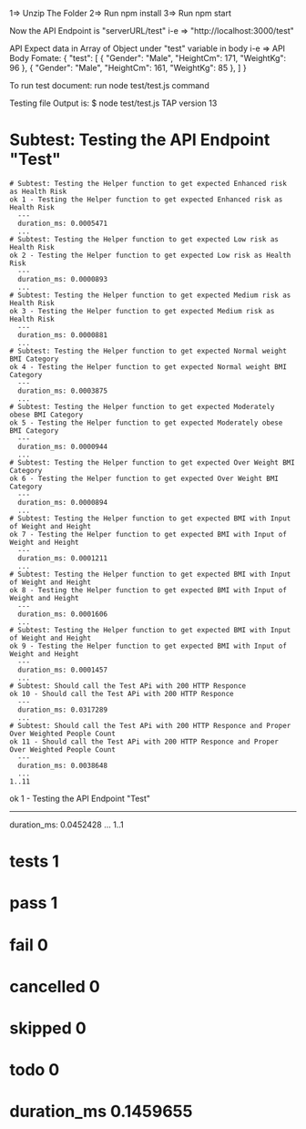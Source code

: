 1=> Unzip The Folder
2=> Run npm install
3=> Run npm start

Now the API Endpoint is "serverURL/test" i-e => "http://localhost:3000/test"

API Expect data in Array of Object under "test" variable in body i-e =>
API Body Fomate:
{
"test": [
    {
        "Gender": "Male",
        "HeightCm": 171,
        "WeightKg": 96
    },
    {
        "Gender": "Male",
        "HeightCm": 161,
        "WeightKg": 85
    },
    ]
}

To run test document:
run node test/test.js command

Testing file Output is:
$ node test/test.js
TAP version 13

# Subtest: Testing the API Endpoint "Test"

    # Subtest: Testing the Helper function to get expected Enhanced risk as Health Risk
    ok 1 - Testing the Helper function to get expected Enhanced risk as Health Risk
      ---
      duration_ms: 0.0005471
      ...
    # Subtest: Testing the Helper function to get expected Low risk as Health Risk
    ok 2 - Testing the Helper function to get expected Low risk as Health Risk
      ---
      duration_ms: 0.0000893
      ...
    # Subtest: Testing the Helper function to get expected Medium risk as Health Risk
    ok 3 - Testing the Helper function to get expected Medium risk as Health Risk
      ---
      duration_ms: 0.0000881
      ...
    # Subtest: Testing the Helper function to get expected Normal weight BMI Category
    ok 4 - Testing the Helper function to get expected Normal weight BMI Category
      ---
      duration_ms: 0.0003875
      ...
    # Subtest: Testing the Helper function to get expected Moderately obese BMI Category
    ok 5 - Testing the Helper function to get expected Moderately obese BMI Category
      ---
      duration_ms: 0.0000944
      ...
    # Subtest: Testing the Helper function to get expected Over Weight BMI Category
    ok 6 - Testing the Helper function to get expected Over Weight BMI Category
      ---
      duration_ms: 0.0000894
      ...
    # Subtest: Testing the Helper function to get expected BMI with Input of Weight and Height
    ok 7 - Testing the Helper function to get expected BMI with Input of Weight and Height
      ---
      duration_ms: 0.0001211
      ...
    # Subtest: Testing the Helper function to get expected BMI with Input of Weight and Height
    ok 8 - Testing the Helper function to get expected BMI with Input of Weight and Height
      ---
      duration_ms: 0.0001606
      ...
    # Subtest: Testing the Helper function to get expected BMI with Input of Weight and Height
    ok 9 - Testing the Helper function to get expected BMI with Input of Weight and Height
      ---
      duration_ms: 0.0001457
      ...
    # Subtest: Should call the Test APi with 200 HTTP Responce
    ok 10 - Should call the Test APi with 200 HTTP Responce
      ---
      duration_ms: 0.0317289
      ...
    # Subtest: Should call the Test APi with 200 HTTP Responce and Proper Over Weighted People Count
    ok 11 - Should call the Test APi with 200 HTTP Responce and Proper Over Weighted People Count
      ---
      duration_ms: 0.0038648
      ...
    1..11

ok 1 - Testing the API Endpoint "Test"

---

duration_ms: 0.0452428
...
1..1

# tests 1
# pass 1
# fail 0
# cancelled 0
# skipped 0
# todo 0
# duration_ms 0.1459655
